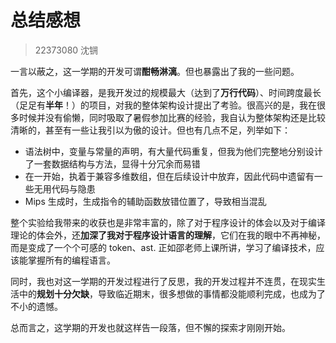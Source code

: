 # 总结感想

> 22373080 沈锎

一言以蔽之，这一学期的开发可谓**酣畅淋漓**。但也暴露出了我的一些问题。

首先，这个小编译器，是我开发过的规模最大（达到了**万行代码**）、时间跨度最长（足足有**半年**！）的项目，对我的整体架构设计提出了考验。很高兴的是，我在很多时候并没有偷懒，同时吸取了暑假参加比赛的经验，我自认为整体架构还是比较清晰的，甚至有一些让我引以为傲的设计。但也有几点不足，列举如下：

- 语法树中，变量与常量的声明，有大量代码重复，但我为他们完整地分别设计了一套数据结构与方法，显得十分冗余而易错
- 在一开始，执着于兼容多维数组，但在后续设计中放弃，因此代码中遗留有一些无用代码与隐患
- Mips 生成时，生成指令的辅助函数放错位置了，导致相当混乱

整个实验给我带来的收获也是非常丰富的，除了对于程序设计的体会以及对于编译理论的体会外，还**加深了我对于程序设计语言的理解**，它们在我的眼中不再神秘，而是变成了一个个可感的 token、ast. 正如邵老师上课所讲，学习了编译技术，应该能掌握所有的编程语言。

同时，我也对这一学期的开发过程进行了反思，我的开发过程并不连贯，在现实生活中的**规划十分欠缺**，导致临近期末，很多想做的事情都没能顺利完成，也成为了不小的遗憾。

总而言之，这学期的开发也就这样告一段落，但不懈的探索才刚刚开始。

